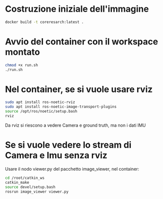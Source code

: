 # Costruzione iniziale dell'immagine
```bash
docker build -t coreresarch:latest .
```

# Avvio del container con il workspace montato
```bash
chmod +x run.sh
./run.sh
```

# Nel container, se si vuole usare rviz
```bash
sudo apt install ros-noetic-rviz
sudo apt install ros-noetic-image-transport-plugins
source /opt/ros/noetic/setup.bash
rviz
```
Da rviz si riescono a vedere Camera e ground truth, ma non i dati IMU

# Se si vuole vedere lo stream di Camera e Imu senza rviz
Usare il nodo viewer.py del pacchetto image_viewer, nel container:
```bash
cd /root/catkin_ws
catkin_make
source devel/setup.bash
rosrun image_viewer viewer.py
```
